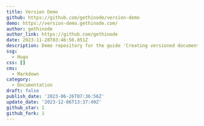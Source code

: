 ```yaml
---
title: Version Demo
github: https://github.com/gethinode/version-demo
demo: https://version-demo.gethinode.com/
author: gethinode
author_link: https://github.com/gethinode
date: 2023-11-28T03:46:56.851Z
description: Demo repository for the guide 'Creating versioned documentation'
ssg:
  - Hugo
css: []
cms:
  - Markdown
category:
  - Documentation
draft: false
publish_date: '2023-06-26T07:36:56Z'
update_date: '2023-12-06T13:37:49Z'
github_star: 1
github_fork: 1
---
```

